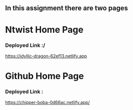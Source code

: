 <h2>In this assignment there are two pages </h2>

<h1>Ntwist Home Page</h1>

<h3>Deployed Link :/</h3>

 https://idyllic-dragon-62ef13.netlify.app



<h1>Github Home Page</h1>

<h3>Deployed Link :</h3>

 https://chipper-boba-0d66ac.netlify.app/
